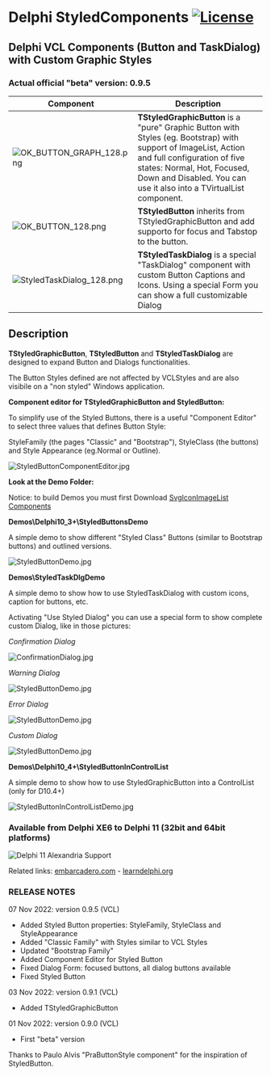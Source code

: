 ﻿# Delphi StyledComponents [![License](https://img.shields.io/badge/License-Apache%202.0-yellowgreen.svg)](https://opensource.org/licenses/Apache-2.0)

## Delphi VCL Components (Button and TaskDialog) with Custom Graphic Styles

### Actual official "beta" version: 0.9.5

| Component | Description |
| - | - |
| ![OK_BUTTON_GRAPH_128.png](./Images/OK_GRAPH_BUTTON_128.png) | **TStyledGraphicButton** is a "pure" Graphic Button with Styles (eg. Bootstrap) with support of ImageList, Action and full configuration of five states: Normal, Hot, Focused, Down and Disabled. You can use it also into a TVirtualList component.|
| ![OK_BUTTON_128.png](./Images/OK_BUTTON_128.png) | **TStyledButton** inherits from TStyledGraphicButton and add supporto for focus and Tabstop to the button.|
| ![StyledTaskDialog_128.png](./Images/StyledTaskDialog_128.png) | **TStyledTaskDialog** is a special "TaskDialog" component with custom Button Captions and Icons. Using a special Form you can show a full customizable Dialog |

## Description ##

**TStyledGraphicButton**, **TStyledButton** and **TStyledTaskDialog** are designed to expand Button and Dialogs functionalities.

The Button Styles defined are not affected by VCLStyles and are also visibile on a "non styled" Windows application.

**Component editor for TStyledGraphicButton and StyledButton:**

To simplify use of the Styled Buttons, there is a useful "Component Editor" to select three values that defines Button Style:

StyleFamily (the pages "Classic" and "Bootstrap"), StyleClass (the buttons) and Style Appearance (eg.Normal or Outline).

![StyledButtonComponentEditor.jpg](./Images/StyledButtonComponentEditor.jpg)

**Look at the Demo Folder:**

Notice: to build Demos you must first Download [SvgIconImageList Components](https://github.com/EtheaDev/SVGIconImageList)

**Demos\Delphi10_3+\StyledButtonsDemo**

A simple demo to show different "Styled Class" Buttons (similar to Bootstrap buttons) and outlined versions.

![StyledButtonDemo.jpg](./Images/StyledButtonDemo.jpg)

**Demos\StyledTaskDlgDemo**

A simple demo to show how to use StyledTaskDialog with custom icons, caption for buttons, etc.

Activating "Use Styled Dialog" you can use a special form to show complete custom Dialog, like in those pictures:

*Confirmation Dialog*

![ConfirmationDialog.jpg](./Images/ConfirmationDialog.jpg)

*Warning Dialog*

![StyledButtonDemo.jpg](./Images/WarningDialog.jpg)

*Error Dialog*

![StyledButtonDemo.jpg](./Images/ErrorDialog.jpg)

*Custom Dialog*

![StyledButtonDemo.jpg](./Images/CustomDialog.jpg)

**Demos\Delphi10_4+\StyledButtonInControlList**

A simple demo to show how to use StyledGraphicButton into a ControlList (only for D10.4+)

![StyledButtonInControlListDemo.jpg](./Images/StyledButtonInControlListDemo.jpg)


### Available from Delphi XE6 to Delphi 11 (32bit and 64bit platforms)

![Delphi 11 Alexandria Support](./Images/SupportingDelphi.jpg)

Related links: [embarcadero.com](https://www.embarcadero.com) - [learndelphi.org](https://learndelphi.org)

### RELEASE NOTES

07 Nov 2022: version 0.9.5 (VCL)
- Added Styled Button properties: StyleFamily, StyleClass and StyleAppearance
- Added "Classic Family" with Styles similar to VCL Styles
- Updated "Bootstrap Family"
- Added Component Editor for Styled Button
- Fixed Dialog Form: focused buttons, all dialog buttons available
- Fixed Styled Button

03 Nov 2022: version 0.9.1 (VCL)
- Added TStyledGraphicButton

01 Nov 2022: version 0.9.0 (VCL)
- First "beta" version

Thanks to Paulo Alvis "PraButtonStyle component" for the inspiration of StyledButton.